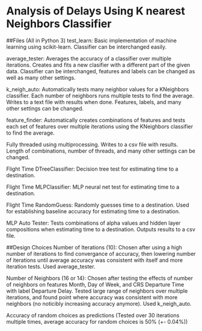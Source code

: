 Analysis of Delays Using K nearest Neighbors Classifier
============================
##Files (All in Python 3)
test_learn: Basic implementation of machine learning using scikit-learn. Classifier can be interchanged easily.

average_tester: Averages the accuracy of a classifier over multiple iterations. Creates and fits a new clasifier with a different part of the given data. Classifier can be interchanged, features and labels can be changed as well as many other settings.

k_neigh_auto: Automatically tests many neighbor values for a KNeighbors classifier. Each number of neighbors runs multiple tests to find the average. Writes to a text file with results when done. Features, labels, and many other settings can be changed.

feature_finder: Automatically creates combinations of features and tests each set of features over multiple iterations using the KNeighbors classifier to find the average. 

Fully threaded using multiprocessing. Writes to a csv file with results. Length of combinations, number of threads, and many other settings can be changed.

Flight Time DTreeClassifier: Decision tree test for estimating time to a destination.

Flight Time MLPClassifier: MLP neural net test for estimating time to a destination.

Flight Time RandomGuess: Randomly guesses time to a destination. Used for establishing baseline accuracy for estimating time to a destination.

MLP Auto Tester: Tests combinations of alpha values and hidden layer compositions when estimating time to a destination. Outputs results to a csv file.

##Design Choices
Number of Iterations (10): Chosen after using a high number of iterations to find convergance of accuracy, then lowering number of iterations until average accuracy was consistent with itself and more iteration tests. Used average_tester.

Number of Neighbors (16 or 14): Chosen after testing the effects of number of neighbors on features Month, Day of Week, and CRS Departure Time with label Departure Delay. Tested large range of neighbors over multiple iterations, and found point where accuracy was consistent with more neighbors (no noticibly increasing accuracy anymore). Used k_neigh_auto.

Accuracy of random choices as predictions (Tested over 30 iterations multiple times, average accuracy for random choices is 50% (+- 0.04%))